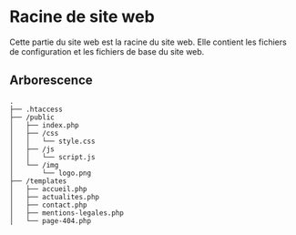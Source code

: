 # Racine de site web

Cette partie du site web est la racine du site web. Elle contient les fichiers de configuration et les fichiers de base du site web.

## Arborescence

```
.
├── .htaccess
├── /public
│   ├── index.php
│   ├── /css
│   │   └── style.css
│   ├── /js
│   │   └── script.js
│   └── /img
│       └── logo.png
├── /templates
│   ├── accueil.php
│   ├── actualites.php
│   ├── contact.php
│   ├── mentions-legales.php
│   └── page-404.php
